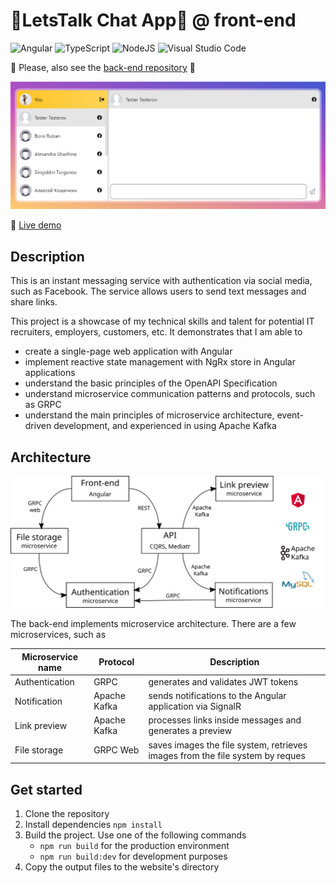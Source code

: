 # 💬LetsTalk Chat App💬 @ front-end
![Angular](https://img.shields.io/badge/angular-%23DD0031.svg?style=for-the-badge&logo=angular&logoColor=white)
![TypeScript](https://img.shields.io/badge/typescript-%23007ACC.svg?style=for-the-badge&logo=typescript&logoColor=white)
![NodeJS](https://img.shields.io/badge/node.js-6DA55F?style=for-the-badge&logo=node.js&logoColor=white)
![Visual Studio Code](https://img.shields.io/badge/Visual%20Studio%20Code-0078d7.svg?style=for-the-badge&logo=visual-studio-code&logoColor=white)

🔔 Please, also see the [back-end repository](https://github.com/evgenii-petukhov/LetsTalk.Server) 🙏

![scheme](demo.gif)

🔴 [Live demo](https://chat.epetukhov.cyou/)
## Description
This is an instant messaging service with authentication via social media, such as Facebook. The service allows users to send text messages and share links. 

This project is a showcase of my technical skills and talent for potential IT recruiters, employers, customers, etc. It demonstrates that I am able to
* create a single-page web application with Angular
* implement reactive state management with NgRx store in Angular applications
* understand the basic principles of the OpenAPI Specification
* understand microservice communication patterns and protocols, such as GRPC
* understand the main principles of microservice architecture, event-driven development, and experienced in using Apache Kafka
## Architecture
![scheme](scheme-compressed.svg)

The back-end implements microservice architecture. There are a few microservices, such as

| Microservice name | Protocol | Description |
| ----------- | ----------- | ----------- |
| Authentication | GRPC | generates and validates JWT tokens |
| Notification | Apache Kafka | sends notifications to the Angular application via SignalR |
| Link preview | Apache Kafka | processes links inside messages and generates a preview |
| File storage | GRPC Web | saves images the file system, retrieves images from the file system by reques |
## Get started
1. Clone the repository
2. Install dependencies `npm install`
3. Build the project. Use one of the following commands
   - `npm run build` for the production environment
   - `npm run build:dev` for development purposes
4. Copy the output files to the website's directory